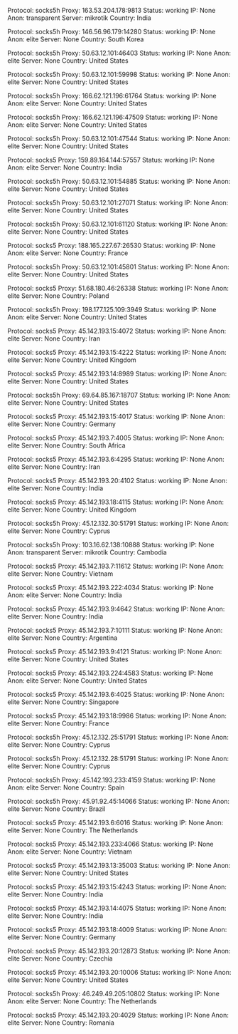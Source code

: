 Protocol: socks5h
Proxy: 163.53.204.178:9813
Status: working
IP: None
Anon: transparent
Server: mikrotik
Country: India

Protocol: socks5h
Proxy: 146.56.96.179:14280
Status: working
IP: None
Anon: elite
Server: None
Country: South Korea

Protocol: socks5h
Proxy: 50.63.12.101:46403
Status: working
IP: None
Anon: elite
Server: None
Country: United States

Protocol: socks5h
Proxy: 50.63.12.101:59998
Status: working
IP: None
Anon: elite
Server: None
Country: United States

Protocol: socks5h
Proxy: 166.62.121.196:61764
Status: working
IP: None
Anon: elite
Server: None
Country: United States

Protocol: socks5h
Proxy: 166.62.121.196:47509
Status: working
IP: None
Anon: elite
Server: None
Country: United States

Protocol: socks5h
Proxy: 50.63.12.101:47544
Status: working
IP: None
Anon: elite
Server: None
Country: United States

Protocol: socks5
Proxy: 159.89.164.144:57557
Status: working
IP: None
Anon: elite
Server: None
Country: India

Protocol: socks5h
Proxy: 50.63.12.101:54885
Status: working
IP: None
Anon: elite
Server: None
Country: United States

Protocol: socks5h
Proxy: 50.63.12.101:27071
Status: working
IP: None
Anon: elite
Server: None
Country: United States

Protocol: socks5h
Proxy: 50.63.12.101:61120
Status: working
IP: None
Anon: elite
Server: None
Country: United States

Protocol: socks5
Proxy: 188.165.227.67:26530
Status: working
IP: None
Anon: elite
Server: None
Country: France

Protocol: socks5h
Proxy: 50.63.12.101:45801
Status: working
IP: None
Anon: elite
Server: None
Country: United States

Protocol: socks5
Proxy: 51.68.180.46:26338
Status: working
IP: None
Anon: elite
Server: None
Country: Poland

Protocol: socks5h
Proxy: 198.177.125.109:3949
Status: working
IP: None
Anon: elite
Server: None
Country: United States

Protocol: socks5
Proxy: 45.142.193.15:4072
Status: working
IP: None
Anon: elite
Server: None
Country: Iran

Protocol: socks5
Proxy: 45.142.193.15:4222
Status: working
IP: None
Anon: elite
Server: None
Country: United Kingdom

Protocol: socks5
Proxy: 45.142.193.14:8989
Status: working
IP: None
Anon: elite
Server: None
Country: United States

Protocol: socks5h
Proxy: 69.64.85.167:18707
Status: working
IP: None
Anon: elite
Server: None
Country: United States

Protocol: socks5
Proxy: 45.142.193.15:4017
Status: working
IP: None
Anon: elite
Server: None
Country: Germany

Protocol: socks5
Proxy: 45.142.193.7:4005
Status: working
IP: None
Anon: elite
Server: None
Country: South Africa

Protocol: socks5
Proxy: 45.142.193.6:4295
Status: working
IP: None
Anon: elite
Server: None
Country: Iran

Protocol: socks5
Proxy: 45.142.193.20:4102
Status: working
IP: None
Anon: elite
Server: None
Country: India

Protocol: socks5
Proxy: 45.142.193.18:4115
Status: working
IP: None
Anon: elite
Server: None
Country: United Kingdom

Protocol: socks5h
Proxy: 45.12.132.30:51791
Status: working
IP: None
Anon: elite
Server: None
Country: Cyprus

Protocol: socks5h
Proxy: 103.16.62.138:10888
Status: working
IP: None
Anon: transparent
Server: mikrotik
Country: Cambodia

Protocol: socks5
Proxy: 45.142.193.7:11612
Status: working
IP: None
Anon: elite
Server: None
Country: Vietnam

Protocol: socks5
Proxy: 45.142.193.222:4034
Status: working
IP: None
Anon: elite
Server: None
Country: India

Protocol: socks5
Proxy: 45.142.193.9:4642
Status: working
IP: None
Anon: elite
Server: None
Country: India

Protocol: socks5
Proxy: 45.142.193.7:10111
Status: working
IP: None
Anon: elite
Server: None
Country: Argentina

Protocol: socks5
Proxy: 45.142.193.9:4121
Status: working
IP: None
Anon: elite
Server: None
Country: United States

Protocol: socks5
Proxy: 45.142.193.224:4583
Status: working
IP: None
Anon: elite
Server: None
Country: United States

Protocol: socks5
Proxy: 45.142.193.6:4025
Status: working
IP: None
Anon: elite
Server: None
Country: Singapore

Protocol: socks5
Proxy: 45.142.193.18:9986
Status: working
IP: None
Anon: elite
Server: None
Country: France

Protocol: socks5h
Proxy: 45.12.132.25:51791
Status: working
IP: None
Anon: elite
Server: None
Country: Cyprus

Protocol: socks5h
Proxy: 45.12.132.28:51791
Status: working
IP: None
Anon: elite
Server: None
Country: Cyprus

Protocol: socks5h
Proxy: 45.142.193.233:4159
Status: working
IP: None
Anon: elite
Server: None
Country: Spain

Protocol: socks5h
Proxy: 45.91.92.45:14066
Status: working
IP: None
Anon: elite
Server: None
Country: Brazil

Protocol: socks5
Proxy: 45.142.193.6:6016
Status: working
IP: None
Anon: elite
Server: None
Country: The Netherlands

Protocol: socks5
Proxy: 45.142.193.233:4066
Status: working
IP: None
Anon: elite
Server: None
Country: Vietnam

Protocol: socks5
Proxy: 45.142.193.13:35003
Status: working
IP: None
Anon: elite
Server: None
Country: United States

Protocol: socks5
Proxy: 45.142.193.15:4243
Status: working
IP: None
Anon: elite
Server: None
Country: India

Protocol: socks5
Proxy: 45.142.193.14:4075
Status: working
IP: None
Anon: elite
Server: None
Country: India

Protocol: socks5
Proxy: 45.142.193.18:4009
Status: working
IP: None
Anon: elite
Server: None
Country: Germany

Protocol: socks5
Proxy: 45.142.193.20:12873
Status: working
IP: None
Anon: elite
Server: None
Country: Czechia

Protocol: socks5
Proxy: 45.142.193.20:10006
Status: working
IP: None
Anon: elite
Server: None
Country: United States

Protocol: socks5h
Proxy: 46.249.49.205:10802
Status: working
IP: None
Anon: elite
Server: None
Country: The Netherlands

Protocol: socks5
Proxy: 45.142.193.20:4029
Status: working
IP: None
Anon: elite
Server: None
Country: Romania

